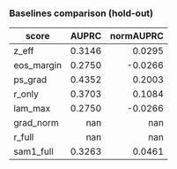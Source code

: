 ### Baselines comparison (hold-out)

| score | AUPRC | normAUPRC |
|---|---:|---:|
| z_eff | 0.3146 | 0.0295 |
| eos_margin | 0.2750 | -0.0266 |
| ps_grad | 0.4352 | 0.2003 |
| r_only | 0.3703 | 0.1084 |
| lam_max | 0.2750 | -0.0266 |
| grad_norm | nan | nan |
| r_full | nan | nan |
| sam1_full | 0.3263 | 0.0461 |
